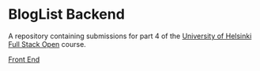 # BlogList Backend

A repository containing submissions for part 4 of the [University of Helsinki Full Stack Open](https://fullstackopen.com/en/) course.

[Front End](https://github.com/Adelemphii/bloglist-frontend)

